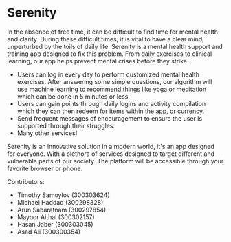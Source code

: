 # Serenity

In the absence of free time, it can be difficult to find time for mental health and clarity. During these difficult times, it is vital to have a clear mind, unperturbed by the toils of daily life. Serenity is a mental health support and training app designed to fix this problem. From daily exercises to clinical learning, our app helps prevent mental crises before they strike. 

- Users can log in every day to perform customized mental health exercises. After answering some simple questions, our algorithm will use machine learning to recommend things like yoga or meditation which can be done in 5 minutes or less.
- Users can gain points through daily logins and activity compilation which they can then redeem for items within the app, or currency.
- Send frequent messages of encouragement to ensure the user is supported through their struggles.
- Many other services!

Serenity is an innovative solution in a modern world, it's an app designed for everyone. With a plethora of services designed to target different and vulnerable parts of our society. The platform will be accessible through your favorite browser or phone.

Contributors:
- Timothy Samoylov (300303624)
- Michael Haddad (300298328)
- Arun Sabaratnam (300297854)
- Mayoor Aithal (300302157)
- Hasan Jaber (300303045)
- Asad Ali (300300354)



